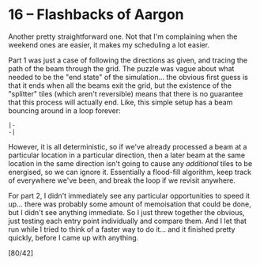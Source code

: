 # 16 &ndash; Flashbacks of Aargon
Another pretty straightforward one. Not that I'm complaining when the weekend ones are easier, it makes my scheduling a lot easier.

Part 1 was just a case of following the directions as given, and tracing the path of the beam through the grid. The puzzle was vague about what needed to be the "end state" of the simulation... the obvious first guess is that it ends when all the beams exit the grid, but the existence of the "splitter" tiles (which aren't reversible) means that there is no guarantee that this process will actually end. Like, this simple setup has a beam bouncing around in a loop forever:
```
|-
-|
```
However, it is all deterministic, so if we've already processed a beam at a particular location in a particular direction, then a later beam at the same location in the same direction isn't going to cause any _additional_ tiles to be energised, so we can ignore it. Essentially a flood-fill algorithm, keep track of everywhere we've been, and break the loop if we revisit anywhere.

For part 2, I didn't immediately see any particular opportunities to speed it up... there was probably some amount of memoisation that could be done, but I didn't see anything immediate. So I just threw together the obvious, just testing each entry point individually and compare them. And I let that run while I tried to think of a faster way to do it... and it finished pretty quickly, before I came up with anything.

[80/42]

